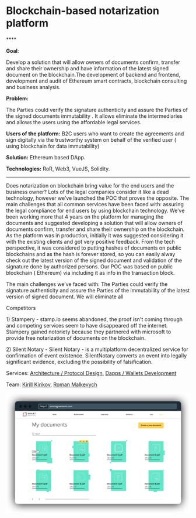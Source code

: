 # Blockchain-based notarization platform

\*\*\*\*

**Goal**: 

Develop a solution that will allow owners of documents confirm, transfer and share their ownership and have information of the latest signed document on the blockchain.The development of backend and frontend, development and audit of Ethereum smart contracts, blockchain consulting and business analysis.

**Problem:** 

The Parties could verify the signature authenticity  and assure the Parties of the signed documents immutability .  It allows eliminate the intermediaries and allows the users using  the affordable legal services.

**Users of the platform:**  B2C users who want to create the agreements and sign digitally via the trustworthy system on behalf of the verified user \( using blockchain for data immutability\)

**Solution:** Ethereum based DApp.

**Technologies:** RoR, Web3, VueJS, Solidity.  
 ****

Does notarization on blockchain bring value for the end users and the business owner? Lots of the legal companies consider it like a dead technology, however we’ve launched the POC that proves the opposite. The main challenges that all common services have been faced with: assuring the legal compliance for end users by using blockchain technology. We’ve been working more that 4 years on the platform for managing the documents and suggested developing a solution that will allow owners of documents confirm, transfer and share their ownership on the blockchain. As the platform was in production, initially it was suggested considering it with the existing clients  and got very positive feedback. From the tech perspective, it was considered to putting hashes of documents on public blockchains and as the hash is forever stored, so you can easily alway check out the latest version of the signed document and validation of the signature done by authorized persons. Our POC was based on public blockchain \( Ethereum\) via including it as info in the transaction block.

The main challenges we’ve faced with: The Parties could verify the  signature  authenticity  and assure the Parties of the immutability of the latest version of signed document. We will eliminate all 

Competitors

1\) Stampery -  stamp.io seems abandoned, the proof isn't coming through and competing services seem to have disappeared off the internet. Stampery gained notoriety because they partnered with microsoft to provide free notarization of documents on the blockchain.

 2\) Silent Notary - Silent Notary - is a multiplatform decentralized service for confirmation of event existence. SilentNotary converts an event into legally significant evidence, excluding the possibility of falsification.



Services: [Architecture / Protocol Design](../services/architecture-design-protocol.md), [Dapps / Wallets Development](../services/dapps-wallets-development.md)

Team: [Kirill Kirikov](../organization/credentials-wip/kirill-kirikov.md), [Roman Malkevych](../organization/credentials-wip/roman-malkevych-wip.md)

![](../.gitbook/assets/image%20%2852%29.png)

